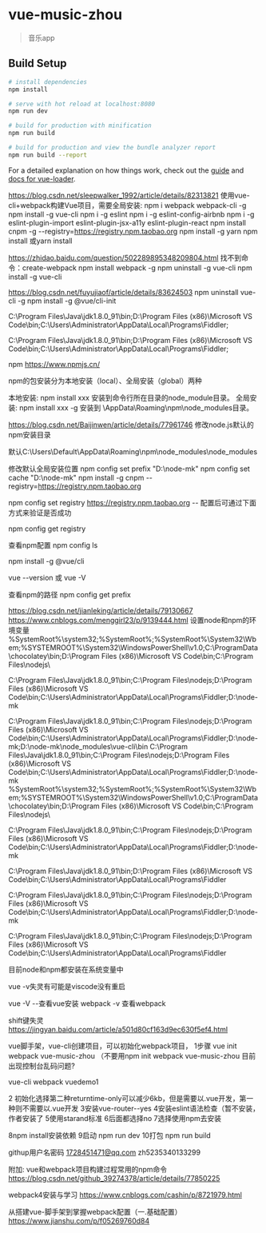 ﻿# vue-music-zhou

> 音乐app

## Build Setup

``` bash
# install dependencies
npm install

# serve with hot reload at localhost:8080
npm run dev

# build for production with minification
npm run build

# build for production and view the bundle analyzer report
npm run build --report
```

For a detailed explanation on how things work, check out the [guide](http://vuejs-templates.github.io/webpack/) and [docs for vue-loader](http://vuejs.github.io/vue-loader).


https://blog.csdn.net/sleepwalker_1992/article/details/82313821
使用vue-cli+webpack构建Vue项目，需要全局安装:
npm i webpack webpack-cli -g
npm install -g vue-cli
npm i -g eslint
npm i -g eslint-config-airbnb
npm i -g eslint-plugin-import eslint-plugin-jsx-a11y eslint-plugin-react
npm install cnpm -g --registry=https://registry.npm.taobao.org
npm install -g yarn
npm install 或yarn install

https://zhidao.baidu.com/question/502289895348209804.html
找不到命令：create-webpack
npm install webpack -g
npm uninstall -g vue-cli
npm install -g vue-cli

https://blog.csdn.net/fuyujiaof/article/details/83624503
npm uninstall vue-cli -g
npm install -g @vue/cli-init



C:\Program Files\Java\jdk1.8.0_91\bin;D:\Program Files (x86)\Microsoft VS Code\bin;C:\Users\Administrator\AppData\Local\Programs\Fiddler;




C:\Program Files\Java\jdk1.8.0_91\bin;D:\Program Files (x86)\Microsoft VS Code\bin;C:\Users\Administrator\AppData\Local\Programs\Fiddler;




npm
https://www.npmjs.cn/


npm的包安装分为本地安装（local）、全局安装（global）两种

本地安装:
npm install xxx 安装到命令行所在目录的node_module目录。
全局安装:
npm install xxx  -g 安装到 \AppData\Roaming\npm\node_modules目录。

https://blog.csdn.net/Baijinwen/article/details/77961746
修改node.js默认的npm安装目录  

默认C:\Users\Default\AppData\Roaming\npm\node_modules\node_modules

修改默认全局安装位置
npm config set prefix "D:\node-mk"
npm config set cache "D:\node-mk"
npm install -g cnpm --registry=https://registry.npm.taobao.org

npm config set registry https://registry.npm.taobao.org  -- 配置后可通过下面方式来验证是否成功

npm config get registry

查看npm配置
npm config ls

npm install -g @vue/cli

vue --version 或 vue -V 

查看npm的路径
npm config get prefix

https://blog.csdn.net/jianleking/article/details/79130667
https://www.cnblogs.com/menggirl23/p/9139444.html
设置node和npm的环境变量
%SystemRoot%\system32;%SystemRoot%;%SystemRoot%\System32\Wbem;%SYSTEMROOT%\System32\WindowsPowerShell\v1.0\;C:\ProgramData\chocolatey\bin;D:\Program Files (x86)\Microsoft VS Code\bin;C:\Program Files\nodejs\

C:\Program Files\Java\jdk1.8.0_91\bin;C:\Program Files\nodejs;D:\Program Files (x86)\Microsoft VS Code\bin;C:\Users\Administrator\AppData\Local\Programs\Fiddler;D:\node-mk

C:\Program Files\Java\jdk1.8.0_91\bin;C:\Program Files\nodejs;D:\Program Files (x86)\Microsoft VS Code\bin;C:\Users\Administrator\AppData\Local\Programs\Fiddler;D:\node-mk;D:\node-mk\node_modules\vue-cli\bin
C:\Program Files\Java\jdk1.8.0_91\bin;C:\Program Files\nodejs;D:\Program Files (x86)\Microsoft VS Code\bin;C:\Users\Administrator\AppData\Local\Programs\Fiddler;D:\node-mk
%SystemRoot%\system32;%SystemRoot%;%SystemRoot%\System32\Wbem;%SYSTEMROOT%\System32\WindowsPowerShell\v1.0\;C:\ProgramData\chocolatey\bin;D:\Program Files (x86)\Microsoft VS Code\bin;C:\Program Files\nodejs\

C:\Program Files\Java\jdk1.8.0_91\bin;C:\Program Files\nodejs;D:\Program Files (x86)\Microsoft VS Code\bin;C:\Users\Administrator\AppData\Local\Programs\Fiddler;D:\node-mk

C:\Program Files\Java\jdk1.8.0_91\bin;D:\Program Files (x86)\Microsoft VS Code\bin;C:\Users\Administrator\AppData\Local\Programs\Fiddler

C:\Program Files\Java\jdk1.8.0_91\bin;C:\Program Files\nodejs;D:\Program Files (x86)\Microsoft VS Code\bin;C:\Users\Administrator\AppData\Local\Programs\Fiddler;D:\node-mk

C:\Program Files\Java\jdk1.8.0_91\bin;C:\Program Files\nodejs;D:\Program Files (x86)\Microsoft VS Code\bin;C:\Users\Administrator\AppData\Local\Programs\Fiddler

目前node和npm都安装在系统变量中

vue -v失灵有可能是viscode没有重启

vue -V  --查看vue安装
webpack  -v  查看webpack

shift键失灵
https://jingyan.baidu.com/article/a501d80cf163d9ec630f5ef4.html


vue脚手架，vue-cli创建项目，可以初始化webpack项目，
1步骤
vue init webpack vue-music-zhou    （不要用npm  init webpack vue-music-zhou
目前出现控制台乱码问题?

vue-cli webpack vuedemo1

2 初始化选择第二种returntime-only可以减少6kb，但是需要以.vue开发，第一种则不需要以.vue开发
3安装vue-router--yes
4安装eslint语法检查（暂不安装，作者安装了
5使用starand标准
6后面都选择no
7选择使用npm去安装

8npm install安装依赖
9启动 npm run dev
10打包 npm run build


githup用户名密码
1728451471@qq.com
zh5235340133299


附加:
vue和webpack项目构建过程常用的npm命令
https://blog.csdn.net/github_39274378/article/details/77850225

webpack4安装与学习
https://www.cnblogs.com/cashin/p/8721979.html


从搭建vue-脚手架到掌握webpack配置（一.基础配置）
https://www.jianshu.com/p/f05269760d84






